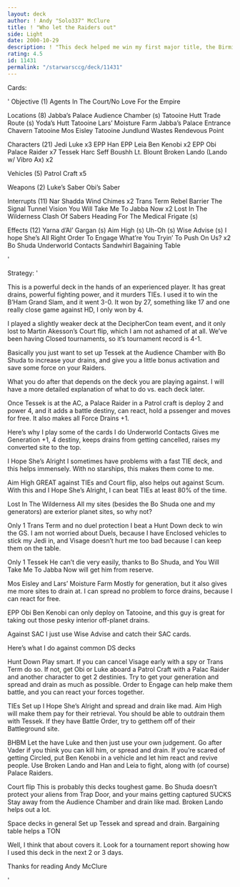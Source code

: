 ```yaml
---
layout: deck
author: ! Andy "Solo337" McClure
title: ! "Who let the Raiders out"
side: Light
date: 2000-10-29
description: ! "This deck helped me win my first major title, the Birmingham Grand Slam yesterday. It basically sets up big Force Drains with serious fighting power."
rating: 4.5
id: 11431
permalink: "/starwarsccg/deck/11431"
---
```

Cards: 

'
Objective (1)
Agents In The Court/No Love For the Empire

Locations (8)
Jabba’s Palace Audience Chamber (s)
Tatooine Hutt Trade Route (s)
Yoda’s Hutt
Tatooine Lars’ Moisture Farm
Jabba’s Palace Entrance Chavern
Tatooine Mos Eisley
Tatooine Jundlund Wastes
Rendevous Point

Characters (21)
Jedi Luke x3
EPP Han
EPP Leia
Ben Kenobi x2
EPP Obi
Palace Raider x7
Tessek
Harc Seff
Boushh
Lt. Blount
Broken Lando (Lando w/ Vibro Ax) x2

Vehicles (5)
Patrol Craft x5

Weapons (2)
Luke’s Saber
Obi’s Saber

Interrupts (11)
Nar Shadda Wind Chimes x2
Trans Term
Rebel Barrier
The Signal
Tunnel Vision
You Will Take Me To Jabba Now x2
Lost In The Wilderness
Clash Of Sabers
Heading For The Medical Frigate (s)


Effects (12)
Yarna d’Al’ Gargan (s)
Aim High (s)
Uh-Oh (s)
Wise Advise (s)
I hope She’s All Right
Order To Engage
What’re You Tryin’ To Push On Us? x2
Bo Shuda
Underworld Contacts
Sandwhirl
Bagaining Table


'

Strategy: '


This is a powerful deck in the hands of an experienced player. It has great drains, powerful fighting power, and it murders TIEs. I used it to win the B’Ham Grand Slam, and it went 3-0. It won by 27, something like 17 and one really close game against HD, I only won by 4.

I played a slightly weaker deck at the DecipherCon team event, and it only lost to Martin Akesson’s Court flip, which I am not ashamed of at all. We’ve been having Closed tournaments, so it’s tournament record is 4-1.

Basically you just want to set up Tessek at the Audience Chamber with Bo Shuda to increase your drains, and give you a little bonus activation and save some force on your Raiders.

What you do after that depends on the deck you are playing against. I will have a more detailed explanation of what to do vs. each deck later.

Once Tessek is at the AC, a Palace Raider in a Patrol craft is deploy 2 and power 4, and it adds a battle destiny, can react, hold a pssenger and moves for free. It also makes all Force Drains +1.

Here’s why I play some of the cards I do
Underworld Contacts
Gives me Generation +1, 4 destiny, keeps drains from getting cancelled, raises my converted site to the top.

I Hope She’s Alright
I sometimes have problems with a fast TIE deck, and this helps immensely. With no starships, this makes them come to me.

Aim High
GREAT against TIEs and Court flip, also helps out against Scum. With this and I Hope She’s Alright, I can beat TIEs at least 80% of the time.

Lost In The Wilderness
All my sites (besides the Bo Shuda one and my generators) are exterior planet sites, so why not?

Only 1 Trans Term and no duel protection
I beat a Hunt Down deck to win the GS. I am not worried about Duels, because I have Enclosed vehicles to stick my Jedi in, and Visage doesn’t hurt me too bad because I can keep them on the table.

Only 1 Tessek
He can’t die very easily, thanks to Bo Shuda, and You Will Take Me To Jabba Now will get him from reserve.

Mos Eisley and Lars’ Moisture Farm
Mostly for generation, but it also gives me more sites to drain at. I can spread no problem to force drains, because I can react for free.

EPP Obi
Ben Kenobi can only deploy on Tatooine, and this guy is great for taking out those pesky interior off-planet drains.

Against SAC I just use Wise Advise and catch their SAC cards.

Here’s what I do against common DS decks

Hunt Down Play smart. If you can cancel Visage early with a spy or Trans Term do so. If not, get Obi or Luke aboard a Patrol Craft with a Palac Raider and another character to get 2 destinies. Try to get your generation and spread and drain as much as possible. Order to Engage can help make them battle, and you can react your forces together.

TIEs Set up I Hope She’s Alright and spread and drain like mad. Aim High will make them pay for their retrieval. You should be able to outdrain them with Tessek. If they have Battle Order, try to getthem off of their Battleground site.

BHBM Let the have Luke and then just use your own judgement. Go after Vader if you think you can kill him, or spread and drain. If you’re scared of getting Circled, put Ben Kenobi in a vehicle and let him react and revive people. Use Broken Lando and Han and Leia to fight, along with (of course) Palace Raiders.

Court flip This is probably this decks toughest game. Bo Shuda doesn’t protect your aliens from Trap Door, and your mains getting captured SUCKS Stay away from the Audience Chamber and drain like mad. Broken Lando helps out a lot.

Space decks in general Set up Tessek and spread and drain. Bargaining table helps a TON

Well, I think that about covers it. Look for a tournament report showing how I used this deck in the next 2 or 3 days.

Thanks for reading
Andy McClure




'
